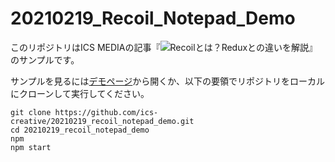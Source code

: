 # 20210219_Recoil_Notepad_Demo

このリポジトリはICS MEDIAの記事『![Recoilとは？Reduxとの違いを解説](https://ics.media/entry/210219/)』のサンプルです。

サンプルを見るには[デモページ](https://ics-creative.github.io/20210219_recoil_notepad_demo/)から開くか、以下の要領でリポジトリをローカルにクローンして実行してください。

```shell
git clone https://github.com/ics-creative/20210219_recoil_notepad_demo.git
cd 20210219_recoil_notepad_demo
npm
npm start
```